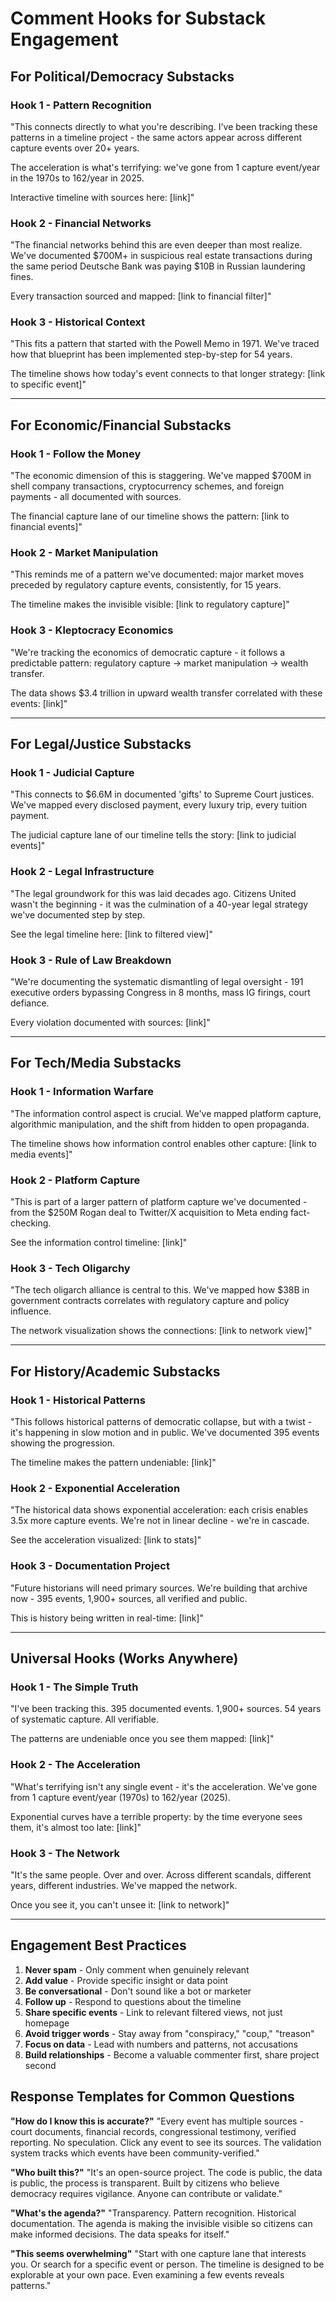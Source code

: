 # Comment Hooks for Substack Engagement

## For Political/Democracy Substacks

### Hook 1 - Pattern Recognition
"This connects directly to what you're describing. I've been tracking these patterns in a timeline project - the same actors appear across different capture events over 20+ years. 

The acceleration is what's terrifying: we've gone from 1 capture event/year in the 1970s to 162/year in 2025.

Interactive timeline with sources here: [link]"

### Hook 2 - Financial Networks
"The financial networks behind this are even deeper than most realize. We've documented $700M+ in suspicious real estate transactions during the same period Deutsche Bank was paying $10B in Russian laundering fines.

Every transaction sourced and mapped: [link to financial filter]"

### Hook 3 - Historical Context
"This fits a pattern that started with the Powell Memo in 1971. We've traced how that blueprint has been implemented step-by-step for 54 years.

The timeline shows how today's event connects to that longer strategy: [link to specific event]"

---

## For Economic/Financial Substacks

### Hook 1 - Follow the Money
"The economic dimension of this is staggering. We've mapped $700M in shell company transactions, cryptocurrency schemes, and foreign payments - all documented with sources.

The financial capture lane of our timeline shows the pattern: [link to financial events]"

### Hook 2 - Market Manipulation
"This reminds me of a pattern we've documented: major market moves preceded by regulatory capture events, consistently, for 15 years.

The timeline makes the invisible visible: [link to regulatory capture]"

### Hook 3 - Kleptocracy Economics
"We're tracking the economics of democratic capture - it follows a predictable pattern: regulatory capture → market manipulation → wealth transfer.

The data shows $3.4 trillion in upward wealth transfer correlated with these events: [link]"

---

## For Legal/Justice Substacks

### Hook 1 - Judicial Capture
"This connects to $6.6M in documented 'gifts' to Supreme Court justices. We've mapped every disclosed payment, every luxury trip, every tuition payment.

The judicial capture lane of our timeline tells the story: [link to judicial events]"

### Hook 2 - Legal Infrastructure
"The legal groundwork for this was laid decades ago. Citizens United wasn't the beginning - it was the culmination of a 40-year legal strategy we've documented step by step.

See the legal timeline here: [link to filtered view]"

### Hook 3 - Rule of Law Breakdown
"We're documenting the systematic dismantling of legal oversight - 191 executive orders bypassing Congress in 8 months, mass IG firings, court defiance.

Every violation documented with sources: [link]"

---

## For Tech/Media Substacks

### Hook 1 - Information Warfare
"The information control aspect is crucial. We've mapped platform capture, algorithmic manipulation, and the shift from hidden to open propaganda.

The timeline shows how information control enables other capture: [link to media events]"

### Hook 2 - Platform Capture
"This is part of a larger pattern of platform capture we've documented - from the $250M Rogan deal to Twitter/X acquisition to Meta ending fact-checking.

See the information control timeline: [link]"

### Hook 3 - Tech Oligarchy
"The tech oligarch alliance is central to this. We've mapped how $38B in government contracts correlates with regulatory capture and policy influence.

The network visualization shows the connections: [link to network view]"

---

## For History/Academic Substacks

### Hook 1 - Historical Patterns
"This follows historical patterns of democratic collapse, but with a twist - it's happening in slow motion and in public. We've documented 395 events showing the progression.

The timeline makes the pattern undeniable: [link]"

### Hook 2 - Exponential Acceleration
"The historical data shows exponential acceleration: each crisis enables 3.5x more capture events. We're not in linear decline - we're in cascade.

See the acceleration visualized: [link to stats]"

### Hook 3 - Documentation Project
"Future historians will need primary sources. We're building that archive now - 395 events, 1,900+ sources, all verified and public.

This is history being written in real-time: [link]"

---

## Universal Hooks (Works Anywhere)

### Hook 1 - The Simple Truth
"I've been tracking this. 395 documented events. 1,900+ sources. 54 years of systematic capture. All verifiable.

The patterns are undeniable once you see them mapped: [link]"

### Hook 2 - The Acceleration
"What's terrifying isn't any single event - it's the acceleration. We've gone from 1 capture event/year (1970s) to 162/year (2025).

Exponential curves have a terrible property: by the time everyone sees them, it's almost too late: [link]"

### Hook 3 - The Network
"It's the same people. Over and over. Across different scandals, different years, different industries. We've mapped the network.

Once you see it, you can't unsee it: [link to network]"

---

## Engagement Best Practices

1. **Never spam** - Only comment when genuinely relevant
2. **Add value** - Provide specific insight or data point
3. **Be conversational** - Don't sound like a bot or marketer
4. **Follow up** - Respond to questions about the timeline
5. **Share specific events** - Link to relevant filtered views, not just homepage
6. **Avoid trigger words** - Stay away from "conspiracy," "coup," "treason"
7. **Focus on data** - Lead with numbers and patterns, not accusations
8. **Build relationships** - Become a valuable commenter first, share project second

## Response Templates for Common Questions

**"How do I know this is accurate?"**
"Every event has multiple sources - court documents, financial records, congressional testimony, verified reporting. No speculation. Click any event to see its sources. The validation system tracks which events have been community-verified."

**"Who built this?"**
"It's an open-source project. The code is public, the data is public, the process is transparent. Built by citizens who believe democracy requires vigilance. Anyone can contribute or validate."

**"What's the agenda?"**
"Transparency. Pattern recognition. Historical documentation. The agenda is making the invisible visible so citizens can make informed decisions. The data speaks for itself."

**"This seems overwhelming"**
"Start with one capture lane that interests you. Or search for a specific event or person. The timeline is designed to be explorable at your own pace. Even examining a few events reveals patterns."